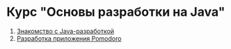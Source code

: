 # Курс "Основы разработки на Java"

1. [Знакомство с Java-разработкой](https://github.com/v-mgrgt/Netology/tree/main/BasicsJavaProgramming/introductionJava)
2. [Разработка приложения Pomodoro](https://github.com/v-mgrgt/Netology/tree/main/BasicsJavaProgramming/pomodoroApp)
